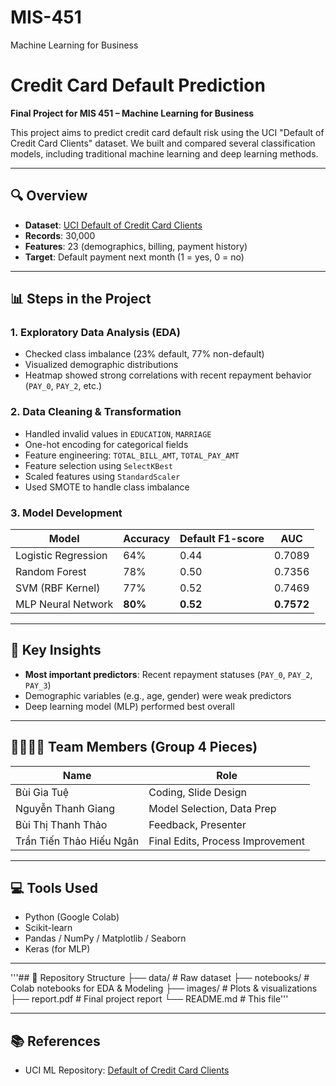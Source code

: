 # MIS-451
Machine Learning for Business
# Credit Card Default Prediction

**Final Project for MIS 451 – Machine Learning for Business**

This project aims to predict credit card default risk using the UCI "Default of Credit Card Clients" dataset. We built and compared several classification models, including traditional machine learning and deep learning methods.

---

## 🔍 Overview

- **Dataset**: [UCI Default of Credit Card Clients](https://archive.ics.uci.edu/dataset/350/default+of+credit+card+clients)
- **Records**: 30,000
- **Features**: 23 (demographics, billing, payment history)
- **Target**: Default payment next month (1 = yes, 0 = no)

---

## 📊 Steps in the Project

### 1. Exploratory Data Analysis (EDA)
- Checked class imbalance (23% default, 77% non-default)
- Visualized demographic distributions
- Heatmap showed strong correlations with recent repayment behavior (`PAY_0`, `PAY_2`, etc.)

### 2. Data Cleaning & Transformation
- Handled invalid values in `EDUCATION`, `MARRIAGE`
- One-hot encoding for categorical fields
- Feature engineering: `TOTAL_BILL_AMT`, `TOTAL_PAY_AMT`
- Feature selection using `SelectKBest`
- Scaled features using `StandardScaler`
- Used SMOTE to handle class imbalance

### 3. Model Development
| Model                 | Accuracy | Default F1-score | AUC     |
|----------------------|----------|------------------|---------|
| Logistic Regression  | 64%      | 0.44             | 0.7089  |
| Random Forest        | 78%      | 0.50             | 0.7356  |
| SVM (RBF Kernel)     | 77%      | 0.52             | 0.7469  |
| MLP Neural Network   | **80%**  | **0.52**         | **0.7572**  |

---

## 📌 Key Insights
- **Most important predictors**: Recent repayment statuses (`PAY_0`, `PAY_2`, `PAY_3`)
- Demographic variables (e.g., age, gender) were weak predictors
- Deep learning model (MLP) performed best overall

---

## 👨‍👩‍👧‍👦 Team Members (Group 4 Pieces)
| Name                  | Role                          |
|-----------------------|-------------------------------|
| Bùi Gia Tuệ           | Coding, Slide Design          |
| Nguyễn Thanh Giang    | Model Selection, Data Prep    |
| Bùi Thị Thanh Thảo    | Feedback, Presenter           |
| Trần Tiến Thảo Hiếu Ngân | Final Edits, Process Improvement |

---

## 💻 Tools Used
- Python (Google Colab)
- Scikit-learn
- Pandas / NumPy / Matplotlib / Seaborn
- Keras (for MLP)

---

'''## 📂 Repository Structure
├── data/ # Raw dataset
├── notebooks/ # Colab notebooks for EDA & Modeling
├── images/ # Plots & visualizations
├── report.pdf # Final project report
└── README.md # This file'''

---

## 📚 References
- UCI ML Repository: [Default of Credit Card Clients](https://archive.ics.uci.edu/dataset/350/default+of+credit+card+clients)
